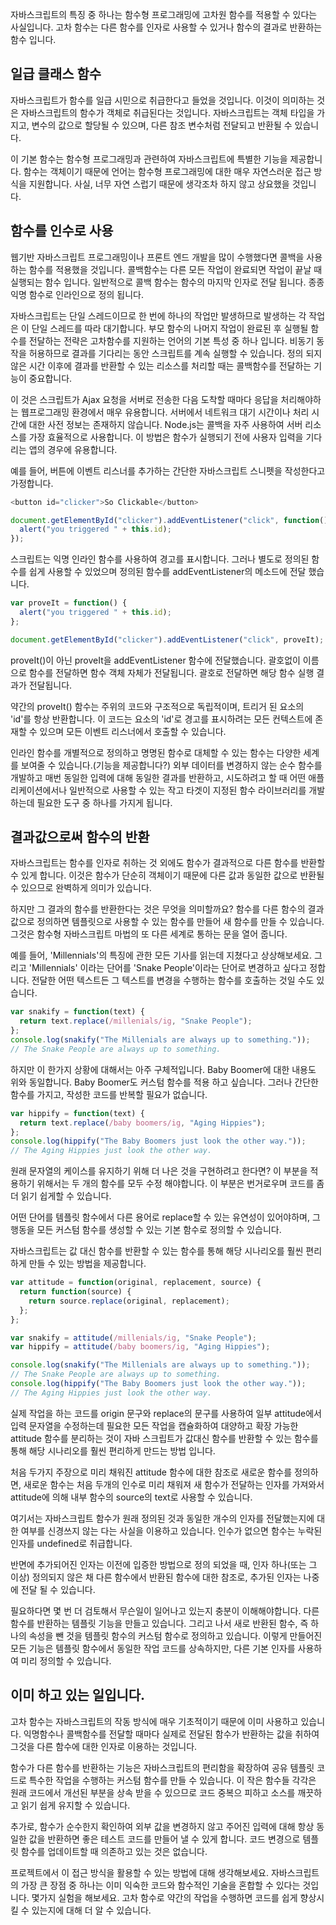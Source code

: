 자바스크립트의 특징 중 하나는 함수형 프로그래밍에 고차원 함수를 적용할 수 있다는 사실입니다. 고차 함수는 다른 함수를 인자로 사용할 수 있거나 함수의 결과로 반환하는 함수 입니다.

## 일급 클래스 함수

자바스크립트가 함수를 일급 시민으로 취급한다고 들었을 것입니다. 이것이 의미하는 것은 자바스크립트의 함수가 객체로 취급된다는 것입니다.  자바스크립트는 객체 타입을 가지고, 변수의 값으로 할당될 수 있으며, 다른 참조 변수처럼 전달되고 반환될 수 있습니다.

이 기본 함수는 함수형 프로그래밍과 관련하여 자바스크립트에 특별한 기능을 제공합니다. 함수는 객체이기 때문에 언어는 함수형 프로그래밍에 대한 매우 자연스러운 접근 방식을 지원합니다. 사실,  너무 자연 스럽기 때문에 생각조차 하지 않고 상요했을 것입니다.

## 함수를 인수로 사용

웹기반 자바스크립트 프로그래밍이나 프론트 엔드 개발을 많이 수행했다면 콜백을 사용하는 함수를 적용했을 것입니다. 콜백함수는  다른 모든 작업이 완료되면 작업이 끝날 때 실행되는 함수 입니다. 일반적으로 콜백 함수는 함수의 마지막 인자로 전달 됩니다. 종종 익명 함수로 인라인으로 정의 됩니다.

자바스크립트는 단일 스레드이므로 한 번에 하나의 작업만 발생하므로 발생하는 각 작업은 이 단일 스레드를 따라 대기합니다.  부모 함수의 나머지 작업이 완료된 후 실행될 함수를 전달하는 전략은 고차함수를 지원하는 언어의 기본 특성 중 하나 입니다. 비동기 동작을 허용하므로 결과를 기다리는 동안 스크립트를 계속 실행할 수 있습니다.  정의 되지 않은 시간 이후에 결과를 반환할 수 있는 리소스를 처리할 때는 콜백함수를 전달하는 기능이 중요합니다. 

이 것은 스크립트가 Ajax 요청을 서버로 전송한 다음 도착할 때마다 응답을 처리해야하는 웹프로그래밍 환경에서 매우 유용합니다. 서버에서 네트워크 대기 시간이나 처리 시간에 대한 사전 정보는 존재하지 않습니다. Node.js는 콜백을 자주 사용하여 서버 리소스를 가장 효율적으로 사용합니다. 이 방법은 함수가 실행되기 전에 사용자 입력을 기다리는 앱의 경우에 유용합니다.

예를 들어, 버튼에 이벤트 리스너를 추가하는 간단한 자바스크립트 스니펫을 작성한다고 가정합니다.

```javascript
<button id="clicker">So Clickable</button>

document.getElementById("clicker").addEventListener("click", function() {
  alert("you triggered " + this.id);
});
```

스크립트는 익명 인라인 함수를 사용하여  경고를 표시합니다. 그러나 별도로 정의된 함수를 쉽게 사용할 수 있었으며 정의된 함수를 addEventListener의 메소드에 전달 했습니다.

```javascript
var proveIt = function() {
  alert("you triggered " + this.id);
};

document.getElementById("clicker").addEventListener("click", proveIt);
```

proveIt()이 아닌 proveIt을 addEventListener 함수에 전달했습니다. 괄호없이 이름으로 함수를 전달하면 함수 객체 자체가 전달됩니다. 괄호로 전달하면 해당 함수 실행 결과가 전달됩니다.

약간의 proveIt() 함수는 주위의 코드와 구조적으로 독립적이며, 트리거 된 요소의 'id'를 항상 반환합니다. 이 코드는 요소의 'id'로 경고를 표시하려는 모든 컨텍스트에 존재할 수 있으며 모든 이벤트 리스너에서 호출할 수 있습니다.

인라인 함수를 개별적으로 정의하고 명명된 함수로 대체할 수 있는 함수는 다양한 세계를 보여줄 수 있습니다.(기능을 제공합니다?) 외부 데이터를 변경하지 않는 순수 함수를 개발하고 매번 동일한 입력에 대해 동일한 결과를 반환하고, 시도하려고  할 때 어떤 애플리케이션에서나 일반적으로 사용할 수 있는  작고 타겟이 지정된 함수 라이브러리를 개발하는데 필요한 도구 중 하나를 가지게 됩니다.

## 결과값으로써 함수의 반환

자바스크립트는 함수를 인자로 취하는 것 외에도 함수가 결과적으로 다른 함수를 반환할 수 있게 합니다. 이것은 함수가 단순히 객체이기 때문에 다른 값과 동일한 값으로 반환될 수 있으므로 완벽하게 의미가 있습니다. 

하지만 그 결과의 함수를 반환한다는 것은 무엇을 의미할까요? 함수를 다른 함수의 결과값으로 정의하면 템플릿으로 사용할 수 있는 함수를 만들어 새 함수를 만들 수 있습니다. 그것은 함수형 자바스크립트 마법의 또 다른 세계로 통하는 문을 열어 줍니다.

예를 들어, 'Millennials'의 특징에 관한 모든 기사를 읽는데 지쳤다고 상상해보세요. 그리고 'Millennials' 이라는 단어를 'Snake People'이라는 단어로 변경하고 싶다고 정합니다. 전달한 어떤 텍스트든 그 텍스트를 변경을 수행하는 함수를 호출하는 것일 수도 있습니다. 

```javascript
var snakify = function(text) {
  return text.replace(/millenials/ig, "Snake People");
};
console.log(snakify("The Millenials are always up to something."));
// The Snake People are always up to something.
```

하지만 이 한가지 상황에 대해서는 아주 구체적입니다.  Baby Boomer에 대한 내용도 위와 동일합니다. Baby Boomer도  커스텀 함수를 적용 하고 싶습니다. 그러나 간단한 함수를 가지고, 작성한 코드를 반복할 필요가 없습니다.

```javascript
var hippify = function(text) {
  return text.replace(/baby boomers/ig, "Aging Hippies");
};
console.log(hippify("The Baby Boomers just look the other way."));
// The Aging Hippies just look the other way.
```

원래 문자열의 케이스를 유지하기 위해 더 나은 것을 구현하려고 한다면? 이 부분을 적용하기 위해서는 두 개의 함수를 모두 수정 해야합니다. 이 부분은 번거로우며 코드를 좀 더 읽기 쉽게할 수 있습니다.

어떤 단어를 템플릿 함수에서 다른 용어로 replace할 수 있는 유연성이 있어야하며, 그 행동을 모든 커스텀 함수를 생성할 수 있는 기본 함수로 정의할 수 있습니다. 

자바스크립트는 값 대신 함수를 반환할 수 있는 함수를 통해 해당 시나리오를 훨씬 편리하게 만들 수 있는 방법을 제공합니다.

```javascript
var attitude = function(original, replacement, source) {
  return function(source) {
    return source.replace(original, replacement);
  };
};

var snakify = attitude(/millenials/ig, "Snake People");
var hippify = attitude(/baby boomers/ig, "Aging Hippies");

console.log(snakify("The Millenials are always up to something."));
// The Snake People are always up to something.
console.log(hippify("The Baby Boomers just look the other way."));
// The Aging Hippies just look the other way.
```

실제 작업을 하는 코드를 origin 문구와 replace의 문구를 사용하여 일부 attitude에서 입력 문자열을 수정하는데 필요한 모든 작업을 캡슐화하여 대양하고 확장 가능한 attitude 함수를 분리하는 것이 자바 스크립트가 값대신 함수를 반환할 수 있는 함수를 통해 해당 시나리오를 훨씬 편리하게 만드는 방법 입니다.

처음 두가지 주장으로 미리 채워진 attitude 함수에 대한 참조로 새로운 함수를 정의하면, 새로운 함수는 처음 두개의 인수로 미리 채워져 새 함수가 전달하는 인자를 가져와서 attitude에 의해 내부 함수의 source의 text로 사용할 수 있습니다. 

여기서는 자바스크립트 함수가 원래 정의된 것과 동일한 개수의 인자를 전달했는지에 대한 여부를 신경쓰지 않는 다는 사실을 이용하고 있습니다. 인수가 없으면 함수는 누락된 인자를 undefined로 취급합니다.  

반면에 추가되어진 인자는 이전에 입증한 방법으로 정의 되었을 때, 인자 하나(또는 그 이상) 정의되지 않은 채 다른 함수에서 반환된 함수에 대한 참조로, 추가된 인자는 나중에 전달 될 수 있습니다. 

필요하다면 몇 번 더 검토해서 무슨일이 일어나고 있는지 충분이 이해해야합니다. 다른 함수를 반환하는 템플릿 기능을 만들고 있습니다. 그리고 나서 새로 반환된 함수, 즉 하나의 속성을 뺀 것을 템플릿 함수의 커스텀 함수로 정의하고 있습니다. 이렇게 만들어진 모든 기능은 템플릿 함수에서 동일한 작업 코드를 상속하지만, 다른 기본 인자를 사용하여 미리 정의할 수 있습니다. 

## 이미 하고 있는 일입니다.

고차 함수는 자바스크립트의 작동 방식에 매우 기초적이기 때문에 이미 사용하고 있습니다. 익명함수나 콜백함수를 전달할 때마다 실제로 전달된 함수가 반환하는 값을 취하여 그것을 다른 함수에 대한 인자로 이용하는 것입니다.

함수가 다른 함수를 반환하는 기능은 자바스크립트의 편리함을 확장하여 공유 템플릿 코드로 특수한 작업을 수행하는 커스텀 함수를 만들 수 있습니다. 이 작은 함수들 각각은 원래 코드에서 개선된 부분을 상속 받을 수 있으므로 코드 중복으 피하고 소스를 깨끗하고 읽기 쉽게 유지할 수 있습니다.

추가로, 함수가 순수한지 확인하여 외부 값을 변경하지 않고 주어진 입력에 대해 항상 동일한 값을 반환하면 좋은 테스트 코드를 만들어 낼 수 있게 합니다. 코드 변경으로 템플릿 함수를 업데이트할 때 의존하고 있는 것은 없습니다.

프로젝트에서 이 접근 방식을 활용할 수 있는 방법에 대해 생각해보세요. 자바스크립트의 가장 큰 장점 중 하나는 이미 익숙한 코드와 함수적인 기술을 혼합할 수 있다는 것입니다. 몇가지 실험을 해보세요. 고차 함수로 약간의 작업을 수행하면 코드를 쉽게 향상시킬 수 있는지에 대해 더 알 수 있습니다.